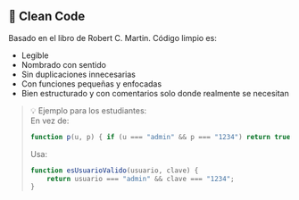 ## 📖 Clean Code

Basado en el libro de Robert C. Martin. Código limpio es:

- Legible
- Nombrado con sentido
- Sin duplicaciones innecesarias
- Con funciones pequeñas y enfocadas
- Bien estructurado y con comentarios solo donde realmente se necesitan

> 💡 Ejemplo para los estudiantes:  
> En vez de:
> ```js
> function p(u, p) { if (u === "admin" && p === "1234") return true; }
> ```
> Usa:
> ```js
> function esUsuarioValido(usuario, clave) {
>     return usuario === "admin" && clave === "1234";
> }
> ```